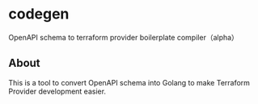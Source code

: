 # codegen

OpenAPI schema to terraform provider boilerplate compiler（alpha）

 ## About
This is a tool to convert OpenAPI schema into Golang to make Terraform Provider development easier.

